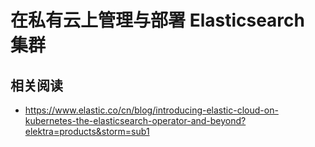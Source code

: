 # 在私有云上管理与部署 Elasticsearch 集群
## 相关阅读
- https://www.elastic.co/cn/blog/introducing-elastic-cloud-on-kubernetes-the-elasticsearch-operator-and-beyond?elektra=products&storm=sub1
